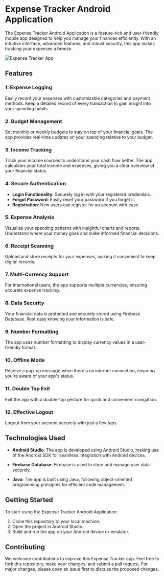 # Expense Tracker Android Application

The Expense Tracker Android Application is a feature-rich and user-friendly mobile app designed to help you manage your finances efficiently. With an intuitive interface, advanced features, and robust security, this app makes tracking your expenses a breeze.

![Expense Tracker App]("C:\Users\divia\OneDrive\Desktop\Screenshot_2023-09-24-18-08-51-60_3a70945bc5b3aad97b1cb9bb49321db3.png")

## Features

### 1. Expense Logging
Easily record your expenses with customizable categories and payment methods. Keep a detailed record of every transaction to gain insight into your spending habits.

### 2. Budget Management
Set monthly or weekly budgets to stay on top of your financial goals. The app provides real-time updates on your spending relative to your budget.

### 3. Income Tracking
Track your income sources to understand your cash flow better. The app calculates your total income and expenses, giving you a clear overview of your financial status.

### 4. Secure Authentication
- **Login Functionality**: Securely log in with your registered credentials.
- **Forgot Password**: Easily reset your password if you forget it.
- **Registration**: New users can register for an account with ease.

### 5. Expense Analysis
Visualize your spending patterns with insightful charts and reports. Understand where your money goes and make informed financial decisions.

### 6. Receipt Scanning
Upload and store receipts for your expenses, making it convenient to keep digital records.

### 7. Multi-Currency Support
For international users, the app supports multiple currencies, ensuring accurate expense tracking.

### 8. Data Security
Your financial data is protected and securely stored using Firebase Database. Rest easy knowing your information is safe.

### 9. Number Formatting
The app uses number formatting to display currency values in a user-friendly format.

### 10. Offline Mode
Receive a pop-up message when there's no internet connection, ensuring you're aware of your app's status.

### 11. Double Tap Exit
Exit the app with a double-tap gesture for quick and convenient navigation.

### 12. Effective Logout
Logout from your account securely with just a few taps.

## Technologies Used

- **Android Studio**: The app is developed using Android Studio, making use of the Android SDK for seamless integration with Android devices.

- **Firebase Database**: Firebase is used to store and manage user data securely.

- **Java**: The app is built using Java, following object-oriented programming principles for efficient code management.

## Getting Started

To start using the Expense Tracker Android Application:

1. Clone this repository to your local machine.
2. Open the project in Android Studio.
3. Build and run the app on your Android device or emulator.

## Contributing

We welcome contributions to improve this Expense Tracker app. Feel free to fork this repository, make your changes, and submit a pull request. For major changes, please open an issue first to discuss the proposed changes.


